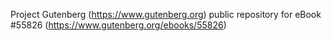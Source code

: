 Project Gutenberg (https://www.gutenberg.org) public repository for
eBook #55826 (https://www.gutenberg.org/ebooks/55826)

